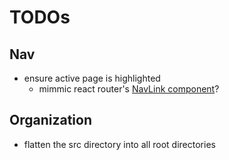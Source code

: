 # TODOs

## Nav

- ensure active page is highlighted
  - mimmic react router's [NavLink component](https://reacttraining.com/react-router/web/api/NavLink)?

## Organization

- flatten the src directory into all root directories
